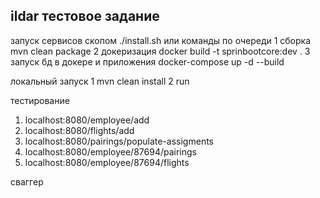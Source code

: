 ildar
тестовое задание
-
запуск сервисов скопом ./install.sh или команды по очереди
1 сборка mvn clean package
2 докеризация docker build -t sprinbootcore:dev .
3 запуск бд в докере и приложения docker-compose up -d --build

 локальный запуск
 1 mvn clean install
 2 run
 
тестирование
1. localhost:8080/employee/add
2. localhost:8080/flights/add
3. localhost:8080/pairings/populate-assigments
4. localhost:8080/employee/87694/pairings
5. localhost:8080/employee/87694/flights

сваггер
